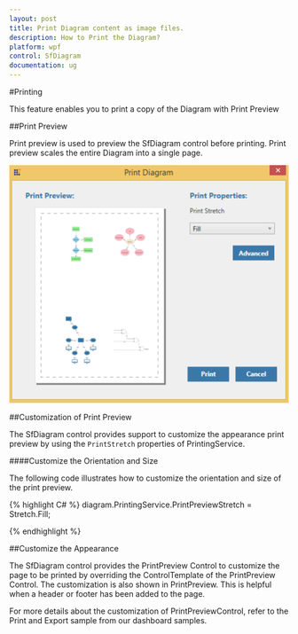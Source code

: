 ```yaml
---
layout: post
title: Print Diagram content as image files.
description: How to Print the Diagram?
platform: wpf
control: SfDiagram
documentation: ug
---
```

#Printing

This feature enables you to print a copy of the Diagram with Print Preview

##Print Preview

Print preview is used to preview the SfDiagram control before printing. Print preview scales the entire Diagram into a single page.

![](Printing_images/Printing_img1.png)

##Customization of Print Preview

The SfDiagram control provides support to customize the appearance print preview by using the `PrintStretch` properties of PrintingService.

####Customize the Orientation and Size

The following code illustrates how to customize the orientation and size of the print preview.


{% highlight C# %}
diagram.PrintingService.PrintPreviewStretch = Stretch.Fill;

{% endhighlight %}

##Customize the Appearance

The SfDiagram control provides the PrintPreview Control to customize the page to be printed by overriding the ControlTemplate of the PrintPreview Control. The customization is also shown in PrintPreview. This is helpful when a header or footer has been added to the page.

For more details about the customization of PrintPreviewControl, refer to the Print and Export sample from our dashboard samples.


